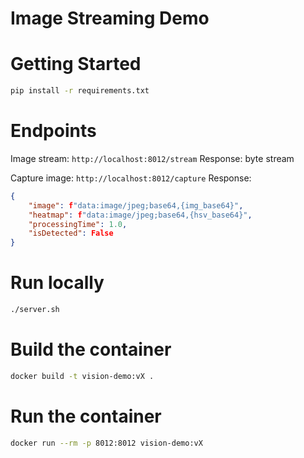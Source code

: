 # Image Streaming Demo

# Getting Started

```sh
pip install -r requirements.txt
```

# Endpoints

Image stream: `http://localhost:8012/stream`
Response: byte stream


Capture image: `http://localhost:8012/capture`
Response: 

```json
{
    "image": f"data:image/jpeg;base64,{img_base64}",
    "heatmap": f"data:image/jpeg;base64,{hsv_base64}",
    "processingTime": 1.0,
    "isDetected": False
}
```

# Run locally
```bash
./server.sh
```

# Build the container

```sh
docker build -t vision-demo:vX .
```

# Run the container

```sh
docker run --rm -p 8012:8012 vision-demo:vX
```